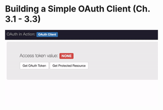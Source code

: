 Building a Simple OAuth Client (Ch. 3.1 - 3.3)
==============================================

![](./demo.gif)
